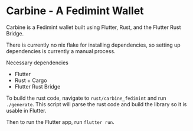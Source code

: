 # Carbine - A Fedimint Wallet

Carbine is a Fedimint wallet built using Flutter, Rust, and the Flutter Rust Bridge.

There is currently no nix flake for installing dependencies, so setting up dependencies is currently a manual process.

Necessary dependencies
 - Flutter
 - Rust + Cargo
 - Flutter Rust Bridge

To build the rust code, navigate to `rust/carbine_fedimint` and run `./generate`. This script will parse the rust code and build the library so it is usable in Flutter.

Then to run the Flutter app, run `flutter run`.

